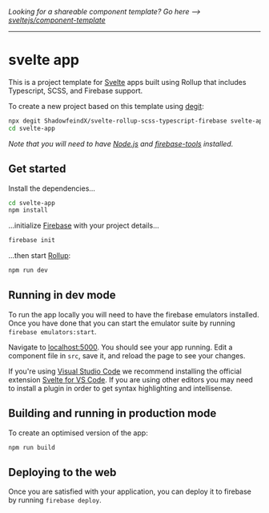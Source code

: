 *Looking for a shareable component template? Go here --> [sveltejs/component-template](https://github.com/sveltejs/component-template)*

---

# svelte app

This is a project template for [Svelte](https://svelte.dev) apps built using Rollup that includes Typescript, SCSS, and Firebase support.

To create a new project based on this template using [degit](https://github.com/Rich-Harris/degit):

```bash
npx degit ShadowfeindX/svelte-rollup-scss-typescript-firebase svelte-app
cd svelte-app
```

*Note that you will need to have [Node.js](https://nodejs.org) and [firebase-tools](https://www.npmjs.com/package/firebase-tools) installed.*


## Get started

Install the dependencies...

```bash
cd svelte-app
npm install
```

...initialize [Firebase](https://firebase.google.com) with your project details...

```bash
firebase init
```

...then start [Rollup](https://rollupjs.org):

```bash
npm run dev
```


## Running in dev mode

To run the app locally you will need to have the firebase emulators installed. Once you have done that you can start the emulator suite by running `firebase emulators:start`.

Navigate to [localhost:5000](http://localhost:5000). You should see your app running. Edit a component file in `src`, save it, and reload the page to see your changes.

If you're using [Visual Studio Code](https://code.visualstudio.com/) we recommend installing the official extension [Svelte for VS Code](https://marketplace.visualstudio.com/items?itemName=svelte.svelte-vscode). If you are using other editors you may need to install a plugin in order to get syntax highlighting and intellisense.


## Building and running in production mode

To create an optimised version of the app:

```bash
npm run build
```


## Deploying to the web

Once you are satisfied with your application, you can deploy it to firebase by running `firebase deploy`.